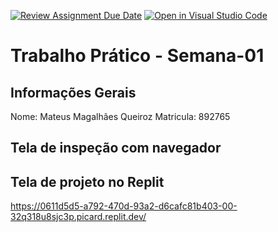 [![Review Assignment Due Date](https://classroom.github.com/assets/deadline-readme-button-22041afd0340ce965d47ae6ef1cefeee28c7c493a6346c4f15d667ab976d596c.svg)](https://classroom.github.com/a/Ue6hVgM5)
[![Open in Visual Studio Code](https://classroom.github.com/assets/open-in-vscode-2e0aaae1b6195c2367325f4f02e2d04e9abb55f0b24a779b69b11b9e10269abc.svg)](https://classroom.github.com/online_ide?assignment_repo_id=18509245&assignment_repo_type=AssignmentRepo)
# Trabalho Prático - Semana-01

## Informações Gerais
Nome: Mateus Magalhães Queiroz
Matricula: 892765

## Tela de inspeção com navegador



## Tela de projeto no Replit

https://0611d5d5-a792-470d-93a2-d6cafc81b403-00-32q318u8sjc3p.picard.replit.dev/